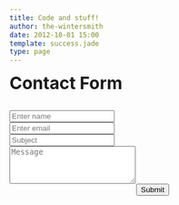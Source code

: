 ```yaml
---
title: Code and stuff!
author: the-wintersmith
date: 2012-10-01 15:00
template: success.jade
type: page
---
```


<h3 class="t-center" style="font-size: 30px;margin: 10px 0 30px">Contact Form
</h3>
<div id="contact_form">
<form name="form1" id="ff" method="post" action="contact.php">
<label class="row">
<div class="col-1-3">
<div class="wrap-col">
<input name="name" id="name" placeholder="Enter name" required="required" type="text">
</div>
</div>
<div class="col-1-3">
<div class="wrap-col">
<input name="email" id="email" placeholder="Enter email" required="required" type="email">
</div>
</div>
<div class="col-1-3">
<div class="wrap-col">
<input name="subject" id="subject" placeholder="Subject" required="required" type="text">
</div>
</div>
</label>
<label class="row">
<div class="wrap-col">
<textarea name="message" id="message" class="form-control" rows="4" cols="25" required="required" placeholder="Message"></textarea>
</div>
</label>
<center><input class="sendButton" name="submitcontact" value="Submit" type="submit"></center>
</form>
</div>



